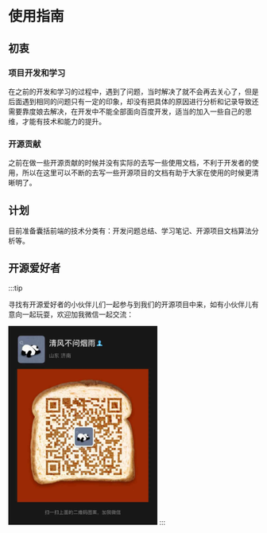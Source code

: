 # 使用指南

## 初衷

### 项目开发和学习

在之前的开发和学习的过程中，遇到了问题，当时解决了就不会再去关心了，但是后面遇到相同的问题只有一定的印象，却没有把具体的原因进行分析和记录导致还需要靠度娘去解决，在开发中不能全部面向百度开发，适当的加入一些自己的思维，才能有技术和能力的提升。

### 开源贡献

之前在做一些开源贡献的时候并没有实际的去写一些使用文档，不利于开发者的使用，所以在这里可以不断的去写一些开源项目的文档有助于大家在使用的时候更清晰明了。

## 计划

目前准备囊括前端的技术分类有：开发问题总结、学习笔记、开源项目文档算法分析等。
 

## 开源爱好者

:::tip 

寻找有开源爱好者的小伙伴儿们一起参与到我们的开源项目中来，如有小伙伴儿有意向一起玩耍，欢迎加我微信一起交流：

<img src="/images/wechat.png" height="400" width="300">
:::

